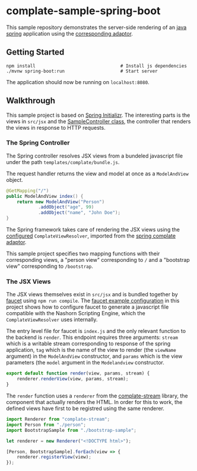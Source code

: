 # complate-sample-spring-boot

 This sample repository demonstrates the server-side rendering of an
[java spring](https://spring.io) application using the
[corresponding adaptor](https://github.com/complate/complate-spring).

## Getting Started

```shell script
npm install                                # Install js dependencies
./mvnw spring-boot:run                     # Start server
```

The application should now be running on `localhost:8080`.

## Walkthrough

This sample project is based on [Spring Initializr](https://start.spring.io/).
The interesting parts is the views in `src/jsx` and the
[SampleController class](src/main/java/org/complate/spring/boot/sample/SampleController.java),
the controller that renders the views in response to HTTP requests.

### The Spring Controller

The Spring controller resolves JSX views from a bundeled javascript file under
the path `templates/complate/bundle.js`.

The request handler returns the view and model at once as a `ModelAndView`
object.

```java
@GetMapping("/")
public ModelAndView index() {
    return new ModelAndView("Person")
            .addObject("age", 99)
            .addObject("name", "John Doe");
}
```

The Spring framework takes care of rendering the JSX views using the
[configured](src/main/java/org/complate/spring/boot/sample/ComplateConfiguration.java)
`ComplateViewResolver`, imported from the
[spring complate adaptor](https://github.com/complate/complate-spring).

This sample project specifies two mapping functions with their corresponding
views, a "person view" corresponding to `/` and a "bootstrap view"
corresponding to `/bootstrap`.

### The JSX Views

The JSX views themselves exist in `src/jsx` and is bundled together by
 [faucet](http://faucet-pipeline.org) using `npm run compile`. The [faucet
 example configuration](faucet.config.js) in this project shows how to configure
 faucet to generate a javascript file compatible with the Nashorn Scripting
 Engine, which the `ComplateViewResolver` uses internally.

The entry level file for faucet is `index.js` and the only relevant function to
the backend is `render`. This endpoint requires three arguments: `stream` which
is a writable stream corresponding to response of the spring application, `tag`
which is the name of the view to render (the `viewName` argument) in the
`ModelAndView` constructor, and `params` which is the view parameters (the
`model` argument in the `Modelandview` constructor.

```javascript
export default function render(view, params, stream) {
    renderer.renderView(view, params, stream);
}
```

The `render` function uses a `renderer` from the
[complate-stream](https://github.com/complate/complate-stream) library, the
component that actually renders the HTML. In order for this to work, the defined
views have first to be registred using the same renderer.

```javascript
import Renderer from "complate-stream";
import Person from "./person";
import BootstrapSample from "./bootstrap-sample";

let renderer = new Renderer("<!DOCTYPE html>");

[Person, BootstrapSample].forEach(view => {
    renderer.registerView(view);
});
```
